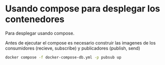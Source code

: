 # Usando compose para desplegar los contenedores

Para desplegar usando compose.

Antes de ejecutar el compose es necesario construir las imagenes de los consumidores (recieve, subscribe) y publicadores (publish, send)

```bash
docker compose -f docker-compose-db.yml -p pubsub up

```